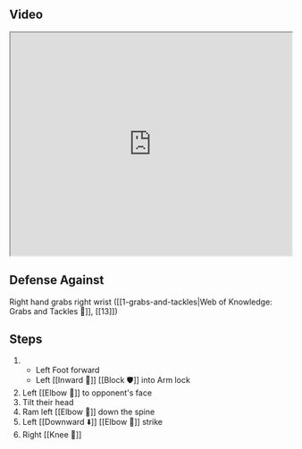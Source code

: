 ## Video

<iframe src="https://www.youtube.com/embed/FFs9y-bd4ks" width="100%" height="400"></iframe>

## Defense Against

Right hand grabs right wrist ([[1-grabs-and-tackles|Web of Knowledge: Grabs and Tackles 🤝]], [[13]])

## Steps

1. - Left Foot forward
    - Left [[Inward 🔽]] [[Block 🛡️]] into Arm lock
2. Left [[Elbow 💪]] to opponent's face
3. Tilt their head
4. Ram left [[Elbow 💪]] down the spine
5. Left [[Downward ⬇️]] [[Elbow 💪]] strike
6. Right [[Knee 🦵]]